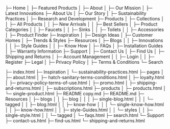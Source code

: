 ├─ Home
│  ├─ Featured Products
│  ├─ About
│  ├─ Our Mission
│  ├─ Latest Innovations
├─ About Us
│  ├─ Our Story
│  ├─ Sustainability Practices
│  ├─ Research and Development
├─ Products
│  ├─ Collections
│  │  ├─ All Products
│  │  ├─ New Arrivals
│  │  ├─ Best Sellers
│  ├─ Product Categories
│  │  ├─ Faucets
│  │  ├─ Sinks
│  │  ├─ Toilets
│  │  ├─ Accessories
│  ├─ Product Finder
├─ Inspiration
│  ├─ Design Ideas
│  ├─ Customer Homes
│  ├─ Trends & Styles
├─ Resources
│  ├─ Blogs
│  │  ├─ Innovations
│  │  ├─ Style Guides
│  │  ├─ Know How
│  ├─ FAQs
│  ├─ Installation Guides
│  ├─ Warranty Information
├─ Support
│  ├─ Contact Us
│  ├─ Find Us
│  ├─ Shipping and Returns
│  ├─ Account Management
│  │  ├─ Login
│  │  ├─ Register
├─ Legal
│  ├─ Privacy Policy
│  ├─ Terms & Conditions
└─ Search


├─ index.html
├─ Inspiration
│  └─ sustainability-practices.html
├─ pages
│  ├─ about.html
│  ├─ hatch-sanitary-terms-conditions.html
│  ├─ loyalty.html
│  ├─ privacy-policy-terms-of-use.html
│  ├─ promo.html
│  ├─ shipping-and-returns.html
│  ├─ subscriptions.html
├─ products
│  ├─ products.html
│  └─ single-product.html
├─ README copy.md
├─ README.md
├─ Resources
│  ├─ blogs
│  │  ├─ blog
│  │  │  ├─ single-blog.html
│  │  │  └─ tagged
│  │  ├─ blog.html
│  │  ├─ know-how
│  │  │  └─ single-know-how.html
│  │  ├─ know-how.html
│  │  ├─ style-Guides.html
│  │  └─ styles
│  │     ├─ single-style.html
│  │     └─ tagged
│  └─ faqs.html
├─ search.html
└─ Support
   ├─ contact-us.html
   ├─ find-us.html
   └─ shipping-and-returns.html
